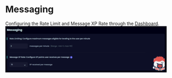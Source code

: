 # Messaging
Configuring the Rate Limit and Message XP Rate through the [Dashboard](https://piggy.gg/dashboard/).
![Messaging](/images/messaging.png)